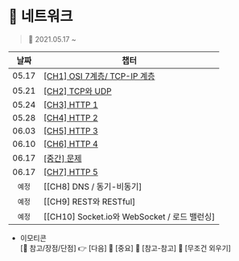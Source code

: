 # 🎲 네트워크
> 📅 2021.05.17 ~ 


|날짜|챕터|
|:---:|---|
|05.17|[[CH1] OSI 7계층/ TCP-IP 계층](./CH.01.md)|
|05.21|[[CH2] TCP와 UDP](./CH.02.md)|
|05.24|[[CH3] HTTP 1](./CH.03.md)|
|05.28|[[CH4] HTTP 2](./CH.04.md)|
|06.03|[[CH5] HTTP 3](./CH.05.md)|
|06.10|[[CH6] HTTP 4](./CH.06.md)|
|06.17|[[중간] 문제](./Mid1.md)|
|06.17|[[CH7] HTTP 5](./CH.07.md)|
|`예정`|[[CH8] DNS / 동기-비동기]
|`예정`|[[CH9] REST와 RESTful]|
|`예정`|[[CH10] Socket.io와 WebSocket / 로드 밸런싱]|




* 이모티콘<br>
[🔔 참고/장점/단점]
👉 [다음]
🎇 [중요]
📝 [참고-참고]
📌 [무조건 외우기]
